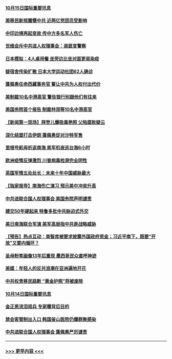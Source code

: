 #### [10月15日国际重要讯息](../pages/prog202/a102963722.md?t=10152102) 
#### [美移民新规震慑中共 近两亿党团员受影响](../pages/prog202/a102963683.md?t=10152102) 
#### [中印边境再起变故 传中方多名军人伤亡](../pages/prog202/a102963657.md?t=10152102) 
#### [世维会斥中共进人权理事会：盗匪变警察](../pages/prog202/a102963631.md?t=10152102) 
#### [日本模拟：4人桌用餐 坐旁边比坐对面更易染疫](../pages/prog202/a102963589.md?t=10152102) 
#### [疑宿舍传染扩散 日本大学运动社团62人确诊](../pages/prog202/a102963455.md?t=10152102) 
#### [蓬佩奥任命西藏事务官 誓让中共为人权付出代价](../pages/prog202/a102963537.md?t=10152102) 
#### [美制裁10名中港高官 警告银行别跟他们有往来](../pages/prog202/a102963501.md?t=10152102) 
#### [美国务院首个报告 制裁林郑等10名中港高官](../pages/prog202/a102963446.md?t=10152102) 
#### [【新闻第一现场】拜登儿爆吸毒艳照 父陷腐败疑云](../pages/prog202/a102963364.md?t=10152102) 
#### [深化结盟打击伊朗 蓬佩奥促对沙特军售](../pages/prog202/a102963318.md?t=10152102) 
#### [里根号航母折返南海 美军机夜巡台海6小时](../pages/prog202/a102963235.md?t=10152102) 
#### [欧洲疫情反弹激烈 川普病毒检测完全阴性](../pages/prog202/a102963172.md?t=10152102) 
#### [英国军情五处处长：未来十年中国威胁最大](../pages/prog202/a102963200.md?t=10152102) 
#### [【独家报导】南海伤亡演习 预示美中冲突升高](../pages/prog202/a102963194.md?t=10152102) 
#### [中共进联合国人权理事会 美国务院声明谴责](../pages/prog202/a102963184.md?t=10152102) 
#### [建交50年硬起来 特鲁多批中共胁迫式外交](../pages/prog202/a102963177.md?t=10152102) 
#### [美日南海联合军演 美军高层指中共是战略威胁](../pages/prog202/a102963141.md?t=10152102) 
#### [【预告】热点互动：美智库被要求披露外国政府资金；习近平南下，既要“开放”又要内循环？](../pages/prog202/a102963134.md?t=10152102) 
#### [圣母粉笔画像13年后重现 墨西哥民众直呼神迹](../pages/prog202/a102962929.md?t=10152102) 
#### [美媒：年轻人的反共浪潮在亚洲遍地开花](../pages/prog202/a102962992.md?t=10152102) 
#### [中共权贵移民路断 “黄金护照”将被废除](../pages/prog202/a102962978.md?t=10152102) 
#### [10月14日国际重要讯息](../pages/prog202/a102962898.md?t=10152102) 
#### [金正恩流泪阅兵 专家曝背后目的](../pages/prog202/a102962916.md?t=10152102) 
#### [禁会客管制出入口 韩国釜山医院仍爆群聚感染](../pages/prog202/a102962908.md?t=10152102) 
#### [中共进联合国人权理事会 蓬佩奥严厉谴责](../pages/prog202/a102962842.md?t=10152102) 

----
#### [ >>> 更早内容 <<< ](../indexes/prog202-earlier.md)
